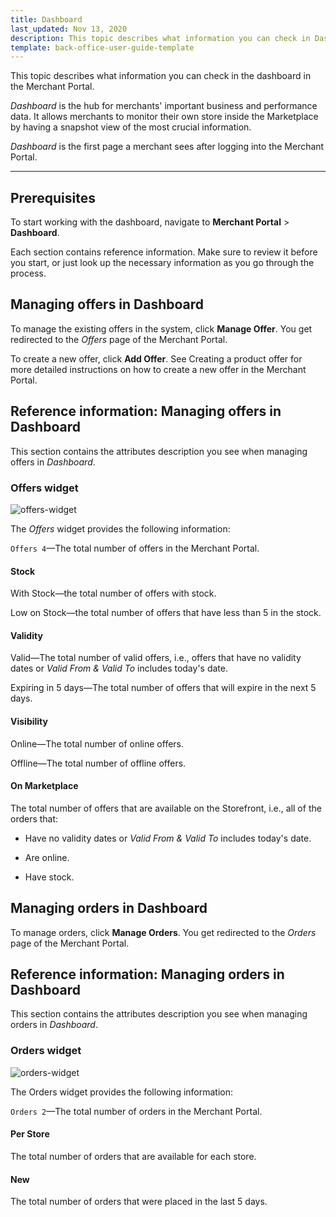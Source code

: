 ```yaml
---
title: Dashboard
last_updated: Nov 13, 2020
description: This topic describes what information you can check in Dashboard in the Merchant Portal.
template: back-office-user-guide-template
---
```


This topic describes what information you can check in the dashboard in the Merchant Portal.

*Dashboard* is the hub for merchants' important business and performance data. It allows merchants to monitor their own store inside the Marketplace by having a snapshot view of the most crucial information.

*Dashboard* is the first page a merchant sees after logging into the Merchant Portal.

---

## Prerequisites

To start working with the dashboard, navigate to **Merchant Portal** > **Dashboard**.

Each section contains reference information. Make sure to review it before you start, or just look up the necessary information as you go through the process.


## Managing offers in Dashboard

To manage the existing offers in the system, click **Manage Offer**. You get redirected to the *Offers* page of the Merchant Portal. <!-- add a link when available -->

To create a new offer, click **Add Offer**. See Creating a product offer <!-- add a link when available --> for more detailed instructions on how to create a new offer in the Merchant Portal.

## Reference information: Managing offers in Dashboard

This section contains the attributes description you see when managing offers in *Dashboard*.

### Offers widget

![offers-widget](https://spryker.s3.eu-central-1.amazonaws.com/docs/User+Guides/merchant+portal+user+guides/dashboard+reference+information/offers-widget.png)

The *Offers* widget provides the following information:

`Offers 4`—The total number of offers in the Merchant Portal.

#### Stock

With Stock—the total number of offers with stock.

Low on Stock—the total number of offers that have less than 5 in the stock.

#### Validity

Valid—The total number of valid offers, i.e., offers that have no validity dates or *Valid From & Valid To* includes today's date.

Expiring in 5 days—The total number of offers that will expire in the next 5 days.

#### Visibility

Online—The total number of online offers.

Offline—The total number of offline offers.

#### On Marketplace

The total number of offers that are available on the Storefront, i.e., all of the orders that:

* Have no validity dates or *Valid From & Valid To* includes today's date.

* Are online.

* Have stock.

## Managing orders in Dashboard

To manage orders, click **Manage Orders**. You get redirected to the *Orders* page of the Merchant Portal.<!-- add a link when available -->


## Reference information: Managing orders in Dashboard

This section contains the attributes description you see when managing orders in *Dashboard*.

### Orders widget

![orders-widget](https://spryker.s3.eu-central-1.amazonaws.com/docs/User+Guides/merchant+portal+user+guides/dashboard+reference+information/orders-widget.png)

The Orders widget provides the following information:

`Orders 2`—The total number of orders in the Merchant Portal.

#### Per Store

The total number of orders that are available for each store.

#### New
The total number of orders that were placed in the last 5 days.
